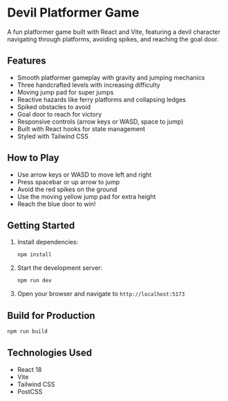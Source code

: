 # Devil Platformer Game

A fun platformer game built with React and Vite, featuring a devil character navigating through platforms, avoiding spikes, and reaching the goal door.

## Features

- Smooth platformer gameplay with gravity and jumping mechanics
- Three handcrafted levels with increasing difficulty
- Moving jump pad for super jumps
- Reactive hazards like ferry platforms and collapsing ledges
- Spiked obstacles to avoid
- Goal door to reach for victory
- Responsive controls (arrow keys or WASD, space to jump)
- Built with React hooks for state management
- Styled with Tailwind CSS

## How to Play

- Use arrow keys or WASD to move left and right
- Press spacebar or up arrow to jump
- Avoid the red spikes on the ground
- Use the moving yellow jump pad for extra height
- Reach the blue door to win!

## Getting Started

1. Install dependencies:
   ```bash
   npm install
   ```

2. Start the development server:
   ```bash
   npm run dev
   ```

3. Open your browser and navigate to `http://localhost:5173`

## Build for Production

```bash
npm run build
```

## Technologies Used

- React 18
- Vite
- Tailwind CSS
- PostCSS

